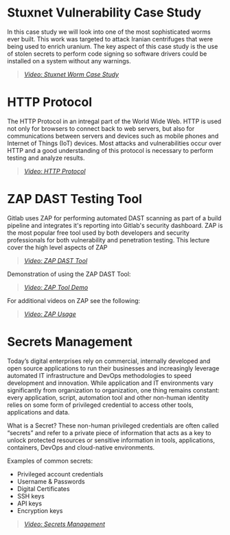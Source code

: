 # Stuxnet Vulnerability Case Study

In this case study we will look into one of the most sophisticated worms ever built.  This work was targeted to attack Iranian centrifuges that were being used to enrich uranium.  The key aspect of this case study is the use of stolen secrets to perform code signing so software drivers could be installed on a system without any warnings.

> [*Video: Stuxnet Worm Case Study*](https://auburn.hosted.panopto.com/Panopto/Pages/Viewer.aspx?id=e95b04e0-c8d5-47c0-bf20-aec200017083)

# HTTP Protocol
The HTTP Protocol in an intregal part of the World Wide Web.  HTTP is used not only for browsers to connect back to web servers, but also for communications between servers and devices such as mobile phones and Internet of Things (IoT) devices.  Most attacks and vulnerabilities occur over HTTP and a good understanding of this protocol is necessary to perform testing and analyze results.

> [*Video: HTTP Protocol*](https://auburn.hosted.panopto.com/Panopto/Pages/Viewer.aspx?id=f781f4b6-1cdb-4580-bcd7-aec2000ce57c)


# ZAP DAST Testing Tool
Gitlab uses ZAP for performing automated DAST scanning as part of a build pipeline and integrates it's reporting into Gitlab's security dashboard.  ZAP is the most popular free tool used by both developers and security professionals for both vulnerability and penetration testing.  This lecture cover the high level aspects of ZAP

> [*Video: ZAP DAST Tool*](https://auburn.hosted.panopto.com/Panopto/Pages/Viewer.aspx?id=af29a476-8071-4373-b7ef-aec2001b9b21)

Demonstration of using the ZAP DAST Tool:

> [*Video: ZAP Tool Demo*](https://auburn.hosted.panopto.com/Panopto/Pages/Viewer.aspx?id=eb7937f7-f649-4c68-8408-aec200203e89)

For additional videos on ZAP see the following:

>[*Video: ZAP Usage*](https://www.zaproxy.org/zap-in-ten/)


# Secrets Management
Today’s digital enterprises rely on commercial, internally developed and open source applications to run their businesses and increasingly leverage automated IT infrastructure and DevOps methodologies to speed development and innovation. While application and IT environments vary significantly from organization to organization, one thing remains constant: every application, script, automation tool and other non-human identity relies on some form of privileged credential to access other tools, applications and data.

What is a Secret?
These non-human privileged credentials are often called “secrets” and refer to a private piece of information that acts as a key to unlock protected resources or sensitive information in tools, applications, containers, DevOps and cloud-native environments.

Examples of common secrets:

- Privileged account credentials
- Username & Passwords
- Digital Certificates
- SSH keys
- API keys
- Encryption keys

>[*Video: Secrets Management*](https://auburn.hosted.panopto.com/Panopto/Pages/Viewer.aspx?id=9bbb28dc-d474-4df5-836d-aec20013db90)







